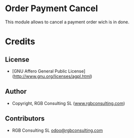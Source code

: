 Order Payment Cancel
====================

This module allows to cancel a payment order wich is in done.


Credits
=======

License
-------

* [GNU Affero General Public License] (http://www.gnu.org/licenses/agpl.html)

Author
------

* Copyright, RGB Consulting SL (www.rgbconsulting.com)

Contributors
------------

* RGB Consulting SL <odoo@rgbconsulting.com>